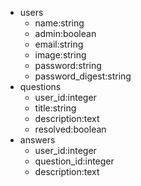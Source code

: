 - users
  - name:string
  - admin:boolean
  - email:string
  - image:string
  - password:string
  - password_digest:string
- questions
  - user_id:integer
  - title:string
  - description:text
  - resolved:boolean
- answers
  - user_id:integer
  - question_id:integer
  - description:text